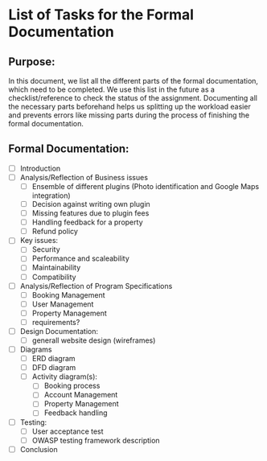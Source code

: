 # List of Tasks for the Formal Documentation

## Purpose:

In this document, we list all the different parts of the formal documentation, which need to be completed. We use this list in the future as a checklist/reference to check the status of the assignment. Documenting all the necessary parts beforehand helps us splitting up the workload easier and prevents errors like missing parts during the process of finishing the formal documentation.

## Formal Documentation:

- [ ] Introduction
- [ ] Analysis/Reflection of Business issues
  - [ ] Ensemble of different plugins (Photo identification and Google Maps integration)
  - [ ] Decision against writing own plugin
  - [ ] Missing features due to plugin fees
  - [ ] Handling feedback for a property
  - [ ] Refund policy
- [ ] Key issues:
  - [ ] Security
  - [ ] Performance and scaleability
  - [ ] Maintainability
  - [ ] Compatibility
- [ ] Analysis/Reflection of Program Specifications
  - [ ] Booking Management
  - [ ] User Management
  - [ ] Property Management
  - [ ] requirements?
- [ ] Design Documentation:
  - [ ] generall website design (wireframes)
- [ ] Diagrams
  - [ ] ERD diagram
  - [ ] DFD diagram
  - [ ] Activity diagram(s):
    - [ ] Booking process
    - [ ] Account Management
    - [ ] Property Management
    - [ ] Feedback handling
- [ ] Testing:
  - [ ] User acceptance test
  - [ ] OWASP testing framework description
- [ ] Conclusion
